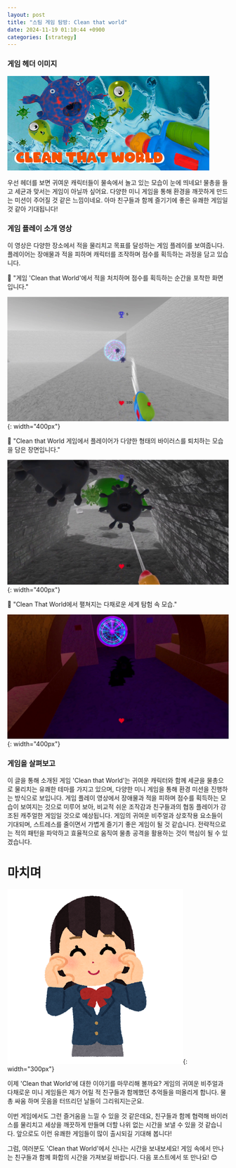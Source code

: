 ```yaml
---
layout: post
title: "스팀 게임 탐방: Clean that world"
date: 2024-11-19 01:10:44 +0900
categories: [strategy]
---
```


### 게임 헤더 이미지
![](/static/img/attached/3199570/Clean_that_world.jpg)

우선 헤더를 보면 귀여운 캐릭터들이 물속에서 놀고 있는 모습이 눈에 띄네요! 물총을 들고 세균과 맞서는 게임이 아닐까 싶어요. 다양한 미니 게임을 통해 환경을 깨끗하게 만드는 미션이 주어질 것 같은 느낌이네요. 아마 친구들과 함께 즐기기에 좋은 유쾌한 게임일 것 같아 기대됩니다!
### 게임 플레이 소개 영상
 이 영상은 다양한 장소에서 적을 물리치고 목표를 달성하는 게임 플레이를 보여줍니다. 플레이어는 장애물과 적을 피하며 캐릭터를 조작하며 점수를 획득하는 과정을 담고 있습니다.

🔽 "게임 'Clean that World'에서 적을 처치하며 점수를 획득하는 순간을 포착한 화면입니다."

![](/static/img/attached/3199570/frame_990.jpg){: width="400px"}

🔽 "Clean that World 게임에서 플레이어가 다양한 형태의 바이러스를 퇴치하는 모습을 담은 장면입니다."

![](/static/img/attached/3199570/frame_2475.jpg){: width="400px"}

🔽 "Clean That World에서 펼쳐지는 다채로운 세계 탐험 속 모습."

![](/static/img/attached/3199570/frame_4950.jpg){: width="400px"}

### 게임을 살펴보고
이 글을 통해 소개된 게임 'Clean that World'는 귀여운 캐릭터와 함께 세균을 물총으로 물리치는 유쾌한 테마를 가지고 있으며, 다양한 미니 게임을 통해 환경 미션을 진행하는 방식으로 보입니다. 게임 플레이 영상에서 장애물과 적을 피하며 점수를 획득하는 모습이 보여지는 것으로 미루어 보아, 비교적 쉬운 조작감과 친구들과의 협동 플레이가 강조된 캐주얼한 게임일 것으로 예상됩니다. 게임의 귀여운 비주얼과 상호작용 요소들이 기대되며, 스트레스를 줄이면서 가볍게 즐기기 좋은 게임이 될 것 같습니다. 전략적으로는 적의 패턴을 파악하고 효율적으로 움직여 물총 공격을 활용하는 것이 핵심이 될 수 있겠습니다.
# 마치며
![](/static/img/attached/3199570/pose_hoppe_heart_schoolgirl.png){: width="300px"}

이제 'Clean that World'에 대한 이야기를 마무리해 볼까요? 게임의 귀여운 비주얼과 다채로운 미니 게임들은 제가 어릴 적 친구들과 함께했던 추억들을 떠올리게 합니다. 물총 싸움 하며 웃음을 터뜨리던 날들이 그리워지는군요. 

이번 게임에서도 그런 즐거움을 느낄 수 있을 것 같은데요, 친구들과 함께 협력해 바이러스를 물리치고 세상을 깨끗하게 만들며 더할 나위 없는 시간을 보낼 수 있을 것 같습니다. 앞으로도 이런 유쾌한 게임들이 많이 출시되길 기대해 봅니다!

그럼, 여러분도 'Clean that World'에서 신나는 시간을 보내보세요! 게임 속에서 만나는 친구들과 함께 화합의 시간을 가져보길 바랍니다. 다음 포스트에서 또 만나요! 😊
